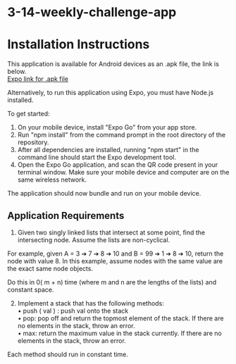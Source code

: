 # 3-14-weekly-challenge-app

# Installation Instructions
This application is available for Android devices as an .apk file, the link is below.  
[Expo link for .apk file](https://expo.dev/accounts/dwallace.rev/projects/3-14-weekly-challenge-app/builds/884cb246-ca70-453f-ad16-f4bbe4f2c44b)

Alternatively, to run this application using Expo, you must have Node.js installed. 

To get started:

1. On your mobile device, install "Expo Go" from your app store.
2. Run "npm install" from the command prompt in the root directory of the repository.
3. After all dependencies are installed, running "npm start" in the command line should start the Expo development tool.
4. Open the Expo Go application, and scan the QR code present in your terminal window. Make sure your mobile device and computer are on the same wireless network.

The application should now bundle and run on your mobile device.

## Application Requirements
1) Given two singly linked lists that intersect at some point, find the intersecting node. Assume the lists are non-cyclical.

For example, given A = 3 ➔ 7 ➔ 8 ➔ 10 and B = 99 ➔ 1 ➔ 8 ➔ 10, return the node with value 8. In this example, assume nodes with the same value are the exact same node objects.

Do this in 0( m + n) time (where m and n are the lengths of the lists) and constant space.  

2) Implement a stack that has the following methods:  
• push ( val ) : push val onto the stack  
• pop: pop off and return the topmost element of the stack. If there are no elements in the stack, throw an error.  
• max: return the maximum value in the stack currently. If there are no elements in the stack, throw an error.  

Each method should run in constant time.
